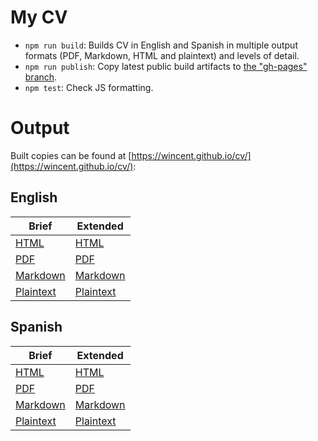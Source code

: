 # My CV

- `npm run build`: Builds CV in English and Spanish in multiple output formats (PDF, Markdown, HTML and plaintext) and levels of detail.
- `npm run publish`: Copy latest public build artifacts to [the "gh-pages" branch](https://github.com/wincent/cv/tree/gh-pages).
- `npm test`: Check JS formatting.

# Output

Built copies can be found at [https://wincent.github.io/cv/](https://wincent.github.io/cv/):

## English

| Brief                                               | Extended                                                 |
| --------------------------------------------------- | -------------------------------------------------------- |
| [HTML](https://wincent.github.io/cv/cv.en.html)     | [HTML](https://wincent.github.io/cv/cv-full.en.html)     |
| [PDF](https://wincent.github.io/cv/cv.en.pdf)       | [PDF](https://wincent.github.io/cv/cv-full.en.pdf)       |
| [Markdown](https://wincent.github.io/cv/cv.en.md)   | [Markdown](https://wincent.github.io/cv/cv-full.en.md)   |
| [Plaintext](https://wincent.github.io/cv/cv.en.txt) | [Plaintext](https://wincent.github.io/cv/cv-full.en.txt) |

## Spanish

| Brief                                               | Extended                                                 |
| --------------------------------------------------- | -------------------------------------------------------- |
| [HTML](https://wincent.github.io/cv/cv.es.html)     | [HTML](https://wincent.github.io/cv/cv-full.es.html)     |
| [PDF](https://wincent.github.io/cv/cv.es.pdf)       | [PDF](https://wincent.github.io/cv/cv-full.es.pdf)       |
| [Markdown](https://wincent.github.io/cv/cv.es.md)   | [Markdown](https://wincent.github.io/cv/cv-full.es.md)   |
| [Plaintext](https://wincent.github.io/cv/cv.es.txt) | [Plaintext](https://wincent.github.io/cv/cv-full.es.txt) |
